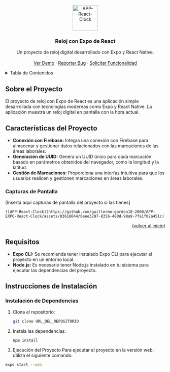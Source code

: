 <!-- Mejora de compatibilidad del enlace de vuelta al inicio: Ver: https://github.com/othneildrew/Best-README-Template/pull/73 -->
<a name="readme-top"></a>
<!--
*** ¡Gracias por revisar la mejor plantilla de README! Si tienes una sugerencia
*** que podría mejorar esto, por favor haz un fork del repositorio y crea un pull request
*** o simplemente abre un issue con la etiqueta "enhancement".
*** ¡No olvides darle una estrella al proyecto!
*** ¡Gracias de nuevo! Ahora ve y crea algo ASOMBROSO! :D
-->


<!-- LOGO DEL PROYECTO -->
<div align="center">
  <a href="https://github.com/guillermo-gordon18-2000/APP-EXPO-React-Clock">
    <img src="https://github.com/guillermo-gordon18-2000/APP-EXPO-React-Clock/assets/83618044/6eee3297-8356-480d-98a9-7fa1f02a451c" alt="APP-React-Clock" width="80" height="80">
  </a>

  <h3 align="center">Reloj con Expo de React</h3>

  <p align="center">
    Un proyecto de reloj digital desarrollado con Expo y React Native.
    <br />
    <br />
    <a href="https://github.com/guillermo-gordon18-2000/APP-EXPO-React-Clock">Ver Demo</a>
    ·
    <a href="https://github.com/guillermo-gordon18-2000/APP-EXPO-React-Clock/issues/new?labels=bug&template=bug-report---.md">Reportar Bug</a>
    ·
    <a href="https://github.com/guillermo-gordon18-2000/APP-EXPO-React-Clock/issues/new?labels=enhancement&template=feature-request---.md">Solicitar Funcionalidad</a>
  </p>
</div>

<!-- TABLA DE CONTENIDOS -->
<details>
  <summary>Tabla de Contenidos</summary>
  <ol>
    <li>
      <a href="#sobre-el-proyecto">Sobre el Proyecto</a>
      <ul>
        <li><a href="#características-del-proyecto">Características del Proyecto</a></li>
        <li><a href="#capturas-de-pantalla">Capturas de Pantalla</a></li>
      </ul>
    </li>
    <li>
      <a href="#requisitos">Requisitos</a>
    </li>
    <li>
      <a href="#instrucciones-de-instalación">Instrucciones de Instalación</a>
      <ul>
        <li><a href="#instalación-de-dependencias">Instalación de Dependencias</a></li>
        <li><a href="#ejecución-del-proyecto">Ejecución del Proyecto</a></li>
      </ul>
    </li>
    <li><a href="#contribuyendo">Contribuyendo</a></li>
    <li><a href="#licencia">Licencia</a></li>
    <li><a href="#contacto">Contacto</a></li>
  </ol>
</details>

<!-- SOBRE EL PROYECTO -->
## Sobre el Proyecto

El proyecto de reloj con Expo de React es una aplicación simple desarrollada con tecnologías modernas como Expo y React Native. La aplicación muestra un reloj digital en pantalla con la hora actual.

## Características del Proyecto

- **Conexión con Firebase:** Integra una conexión con Firebase para almacenar y gestionar datos relacionados con las marcaciones de las áreas laborales.
- **Generación de UUID:** Genera un UUID único para cada marcación basado en parámetros obtenidos del navegador, como la longitud y la latitud.
- **Gestión de Marcaciones:** Proporciona una interfaz intuitiva para que los usuarios realicen y gestionen marcaciones en áreas laborales.


### Capturas de Pantalla

[Inserta aquí capturas de pantalla del proyecto si las tienes]

    ![APP-React-Clock](https://github.com/guillermo-gordon18-2000/APP-EXPO-React-Clock/assets/83618044/6eee3297-8356-480d-98a9-7fa1f02a451c)

<p align="right">(<a href="#readme-top">volver al inicio</a>)</p>

## Requisitos

- **Expo CLI:** Se recomienda tener instalado Expo CLI para ejecutar el proyecto en un entorno local.
- **Node.js:** Es necesario tener Node.js instalado en tu sistema para ejecutar las dependencias del proyecto.

## Instrucciones de Instalación

### Instalación de Dependencias

1. Clona el repositorio:

   ```sh
   git clone URL_DEL_REPOSITORIO

2. Instala las dependencias:
   ```sh
   npm install
3. Ejecución del Proyecto
  Para ejecutar el proyecto en la versión web, utiliza el siguiente comando:
```sh
expo start --web

   
   
